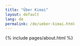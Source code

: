 ```yaml
---
title: "Über Kimai"
layout: default
lang: de
permalink: /de/ueber-kimai.html
---
```


{% include pages/about.html %}
